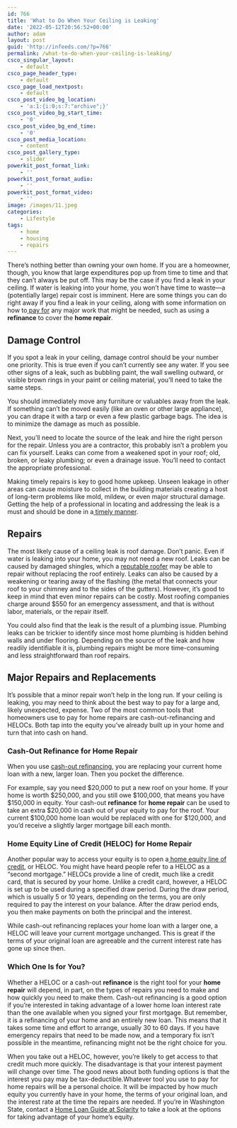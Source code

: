 ```yaml
---
id: 766
title: 'What to Do When Your Ceiling is Leaking'
date: '2022-05-12T20:56:52+00:00'
author: adam
layout: post
guid: 'http://infeeds.com/?p=766'
permalink: /what-to-do-when-your-ceiling-is-leaking/
csco_singular_layout:
    - default
csco_page_header_type:
    - default
csco_page_load_nextpost:
    - default
csco_post_video_bg_location:
    - 'a:1:{i:0;s:7:"archive";}'
csco_post_video_bg_start_time:
    - '0'
csco_post_video_bg_end_time:
    - '0'
csco_post_media_location:
    - content
csco_post_gallery_type:
    - slider
powerkit_post_format_link:
    - ''
powerkit_post_format_audio:
    - ''
powerkit_post_format_video:
    - ''
image: /images/11.jpeg
categories:
    - Lifestyle
tags:
    - home
    - housing
    - repairs
---
```


There’s nothing better than owning your own home. If you are a homeowner, though, you know that large expenditures pop up from time to time and that they can’t always be put off. This may be the case if you find a leak in your ceiling. If water is leaking into your home, you won’t have time to waste—a (potentially large) repair cost is imminent. Here are some things you can do right away if you find a leak in your ceiling, along with some information on how to[ pay for](https://www.solaritycu.org/news-education/post/news-education/2021/07/16/cash-out-refinance-vs-heloc-which-is-right-for-you) any major work that might be needed, such as using a **refinance** to cover the **home repair**.

## **Damage Control**

If you spot a leak in your ceiling, damage control should be your number one priority. This is true even if you can’t currently see any water. If you see other signs of a leak, such as bubbling paint, the wall swelling outward, or visible brown rings in your paint or ceiling material, you’ll need to take the same steps.

You should immediately move any furniture or valuables away from the leak. If something can’t be moved easily (like an oven or other large appliance), you can drape it with a tarp or even a few plastic garbage bags. The idea is to minimize the damage as much as possible.

Next, you’ll need to locate the source of the leak and hire the right person for the repair. Unless you are a contractor, this probably isn’t a problem you can fix yourself. Leaks can come from a weakened spot in your roof; old, broken, or leaky plumbing; or even a drainage issue. You’ll need to contact the appropriate professional.

Making timely repairs is key to good home upkeep. Unseen leakage in other areas can cause moisture to collect in the building materials creating a host of long-term problems like mold, mildew, or even major structural damage. Getting the help of a professional in locating and addressing the leak is a must and should be done in a[ timely manner](https://www.angi.com/articles/how-fast-can-water-damage-ruin-home.htm).

## **Repairs**

The most likely cause of a ceiling leak is roof damage. Don’t panic. Even if water is leaking into your home, you may not need a new roof. Leaks can be caused by damaged shingles, which a [reputable roofer](https://www.forbes.com/advisor/home-improvement/how-to-choose-a-roofer/) may be able to repair without replacing the roof entirely. Leaks can also be caused by a weakening or tearing away of the flashing (the metal that connects your roof to your chimney and to the sides of the gutters). However, it’s good to keep in mind that even minor repairs can be costly. Most roofing companies charge around $550 for an emergency assessment, and that is without labor, materials, or the repair itself.

You could also find that the leak is the result of a plumbing issue. Plumbing leaks can be trickier to identify since most home plumbing is hidden behind walls and under flooring. Depending on the source of the leak and how readily identifiable it is, plumbing repairs might be more time-consuming and less straightforward than roof repairs.

## **Major Repairs and Replacements**

It’s possible that a minor repair won’t help in the long run. If your ceiling is leaking, you may need to think about the best way to pay for a large and, likely unexpected, expense. Two of the most common tools that homeowners use to pay for home repairs are cash-out-refinancing and HELOCs. Both tap into the equity you’ve already built up in your home and turn that into cash on hand.

### **Cash-Out Refinance for Home Repair**

When you use [cash-out refinancing](https://www.solaritycu.org/home-loans/refinance), you are replacing your current home loan with a new, larger loan. Then you pocket the difference.

For example, say you need $20,000 to put a new roof on your home. If your home is worth $250,000, and you still owe $100,000, that means you have $150,000 in equity. Your cash-out **refinance** for **home repair** can be used to take an extra $20,000 in cash out of your equity to pay for the roof. Your current $100,000 home loan would be replaced with one for $120,000, and you’d receive a slightly larger mortgage bill each month.

### **Home Equity Line of Credit (HELOC) for Home Repair**

Another popular way to access your equity is to open a[ home equity line of credit](https://www.solaritycu.org/home-loans/home-equity), or HELOC. You might have heard people refer to a HELOC as a “second mortgage.” HELOCs provide a line of credit, much like a credit card, that is secured by your home. Unlike a credit card, however, a HELOC is set up to be used during a specified draw period. During the draw period, which is usually 5 or 10 years, depending on the terms, you are only required to pay the interest on your balance. After the draw period ends, you then make payments on both the principal and the interest.

While cash-out refinancing replaces your home loan with a larger one, a HELOC will leave your current mortgage unchanged. This is great if the terms of your original loan are agreeable and the current interest rate has gone up since then.

### **Which One Is for You?**

Whether a HELOC or a cash-out **refinance** is the right tool for your **home repair** will depend, in part, on the types of repairs you need to make and how quickly you need to make them. Cash-out refinancing is a good option if you’re interested in taking advantage of a lower home loan interest rate than the one available when you signed your first mortgage. But remember, it is a refinancing of your home and an entirely new loan. This means that it takes some time and effort to arrange, usually 30 to 60 days. If you have emergency repairs that need to be made now, and a temporary fix isn’t possible in the meantime, refinancing might not be the right choice for you.

When you take out a HELOC, however, you’re likely to get access to that credit much more quickly. The disadvantage is that your interest payment will change over time. The good news about both funding options is that the interest you pay may be tax-deductible.Whatever tool you use to pay for home repairs will be a personal choice. It will be impacted by how much equity you currently have in your home, the terms of your original loan, and the interest rate at the time the repairs are needed. If you’re in Washington State, contact a [Home Loan Guide at Solarity](https://www.solaritycu.org/contact-us/connect-with-a-home-loan-guide) to take a look at the options for taking advantage of your home’s equity.